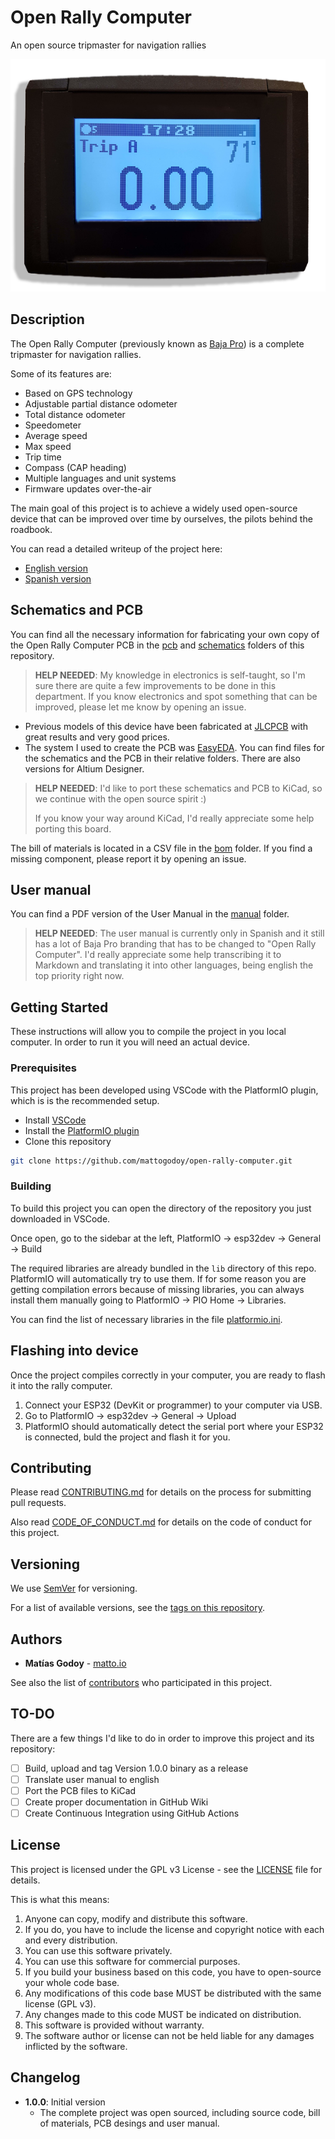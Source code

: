 # Open Rally Computer

An open source tripmaster for navigation rallies

![Open Rally Computer](img/orc.png?raw=true "Open Rally Computer")

## Description

The Open Rally Computer (previously known as [Baja Pro](https://baja.matto.io/)) is a complete tripmaster for navigation rallies.

Some of its features are:

- Based on GPS technology
- Adjustable partial distance odometer
- Total distance odometer
- Speedometer
- Average speed
- Max speed
- Trip time
- Compass (CAP heading)
- Multiple languages and unit systems
- Firmware updates over-the-air

The main goal of this project is to achieve a widely used open-source device that can be improved over time by ourselves, the pilots behind the roadbook.

You can read a detailed writeup of the project here:

- [English version](https://matto.io/open-sourcing-the-baja-pro/)
- [Spanish version](https://matto.io/liberando-el-codigo-del-baja-pro/)

## Schematics and PCB

You can find all the necessary information for fabricating your own copy of the Open Rally Computer PCB in the [pcb](docs/pcb) and [schematics](docs/schematics) folders of this repository.

> **HELP NEEDED**: My knowledge in electronics is self-taught, so I'm sure there are quite a few improvements to be done in this department. If you know electronics and spot something that can be improved, please let me know by opening an issue.

- Previous models of this device have been fabricated at [JLCPCB](https://jlcpcb.com/) with great results and very good prices.
- The system I used to create the PCB was [EasyEDA](https://easyeda.com/). You can find files for the schematics and the PCB in their relative folders. There are also versions for Altium Designer.

> **HELP NEEDED**: I'd like to port these schematics and PCB to KiCad, so we continue with the open source spirit :)
>
> If you know your way around KiCad, I'd really appreciate some help porting this board.

The bill of materials is located in a CSV file in the [bom](docs/pcb/bom) folder. If you find a missing component, please report it by opening an issue.

## User manual

You can find a PDF version of the User Manual in the [manual](docs/manual) folder.

> **HELP NEEDED**: The user manual is currently only in Spanish and it still has a lot of Baja Pro branding that has to be changed to "Open Rally Computer". I'd really appreciate some help transcribing it to Markdown and translating it into other languages, being english the top priority right now.

## Getting Started

These instructions will allow you to compile the project in you local computer. In order to run it you will need an actual device.

### Prerequisites

This project has been developed using VSCode with the PlatformIO plugin, which is is the recommended setup.

- Install [VSCode](https://code.visualstudio.com/)
- Install the [PlatformIO plugin](https://platformio.org/install/ide?install=vscode)
- Clone this repository

```bash
git clone https://github.com/mattogodoy/open-rally-computer.git
```

### Building

To build this project you can open the directory of the repository you just downloaded in VSCode.

Once open, go to the sidebar at the left, PlatformIO -> esp32dev -> General -> Build

The required libraries are already bundled in the `lib` directory of this repo. PlatformIO will automatically try to use them.
If for some reason you are getting compilation errors because of missing libraries, you can always install them manually going to PlatformIO -> PIO Home -> Libraries.

You can find the list of necessary libraries in the file [platformio.ini](platformio.ini).

## Flashing into device

Once the project compiles correctly in your computer, you are ready to flash it into the rally computer.

1. Connect your ESP32 (DevKit or programmer) to your computer via USB.
2. Go to PlatformIO -> esp32dev -> General -> Upload
3. PlatformIO should automatically detect the serial port where your ESP32 is connected, buld the project and flash it for you.

## Contributing

Please read [CONTRIBUTING.md](CONTRIBUTING.md) for details on the process for submitting pull requests.

Also read [CODE_OF_CONDUCT.md](CODE_OF_CONDUCT.md) for details on the code of conduct for this project.

## Versioning

We use [SemVer](http://semver.org/) for versioning.

For a list of available versions, see the [tags on this repository](https://github.com/mattogodoy/open-rally-computer/tags).

## Authors

- **Matías Godoy** - [matto.io](https://matto.io/)

See also the list of [contributors](https://github.com/mattogodoy/open-rally-computer/graphs/contributors) who participated in this project.

## TO-DO

There are a few things I'd like to do in order to improve this project and its repository:

- [ ] Build, upload and tag Version 1.0.0 binary as a release
- [ ] Translate user manual to english
- [ ] Port the PCB files to KiCad
- [ ] Create proper documentation in GitHub Wiki
- [ ] Create Continuous Integration using GitHub Actions

## License

This project is licensed under the GPL v3 License - see the [LICENSE](LICENSE) file for details.

This is what this means:

1. Anyone can copy, modify and distribute this software.
2. If you do, you have to include the license and copyright notice with each and every distribution.
3. You can use this software privately.
4. You can use this software for commercial purposes.
5. If you build your business based on this code, you have to open-source your whole code base.
6. Any modifications of this code base MUST be distributed with the same license (GPL v3).
7. Any changes made to this code MUST be indicated on distribution.
8. This software is provided without warranty.
9. The software author or license can not be held liable for any damages inflicted by the software.

## Changelog

- **1.0.0**: Initial version
  - The complete project was open sourced, including source code, bill of materials, PCB desings and user manual.

